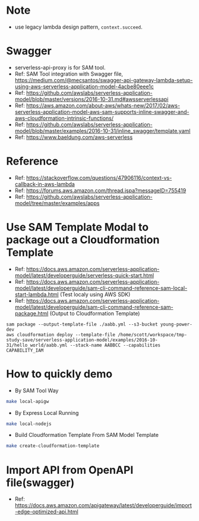 # Note

- use legacy lambda design pattern, `context.succeed`.

# Swagger 

- serverless-api-proxy is for SAM tool.
- Ref: SAM Tool integration with Swagger file, https://medium.com/@mecsantos/swagger-api-gateway-lambda-setup-using-aws-serverless-application-model-4acbe80eee1c
- Ref: https://github.com/awslabs/serverless-application-model/blob/master/versions/2016-10-31.md#awsserverlessapi
- Ref: https://aws.amazon.com/about-aws/whats-new/2017/02/aws-serverless-application-model-aws-sam-supports-inline-swagger-and-aws-cloudformation-intrinsic-functions/
- Ref: https://github.com/awslabs/serverless-application-model/blob/master/examples/2016-10-31/inline_swagger/template.yaml
- Ref: https://www.baeldung.com/aws-serverless

# Reference

- Ref: https://stackoverflow.com/questions/47906116/context-vs-callback-in-aws-lambda
- Ref: https://forums.aws.amazon.com/thread.jspa?messageID=755419
- Ref: https://github.com/awslabs/serverless-application-model/tree/master/examples/apps

# Use SAM Template Modal to package out a Cloudformation Template

- Ref: https://docs.aws.amazon.com/serverless-application-model/latest/developerguide/serverless-quick-start.html
- Ref: https://docs.aws.amazon.com/serverless-application-model/latest/developerguide/sam-cli-command-reference-sam-local-start-lambda.html
  (Test localy using AWS SDK)
- Ref: https://docs.aws.amazon.com/serverless-application-model/latest/developerguide/sam-cli-command-reference-sam-package.html
  (Output to Cloudformation Template)

```
sam package --output-template-file ./aabb.yml --s3-bucket young-power-dev
aws cloudformation deploy --template-file /home/scott/workspace/tmp-study-save/serverless-application-model/examples/2016-10-31/hello_world/aabb.yml --stack-name AABBCC --capabilities CAPABILITY_IAM
```

# How to quickly demo

- By SAM Tool Way

```sh
make local-apigw
```

- By Express Local Running

```sh
make local-nodejs
```

- Build Cloudformation Template From SAM Model Template

```sh
make create-cloudformation-template
```

# Import API from OpenAPI file(swagger)

- Ref: https://docs.aws.amazon.com/apigateway/latest/developerguide/import-edge-optimized-api.html
